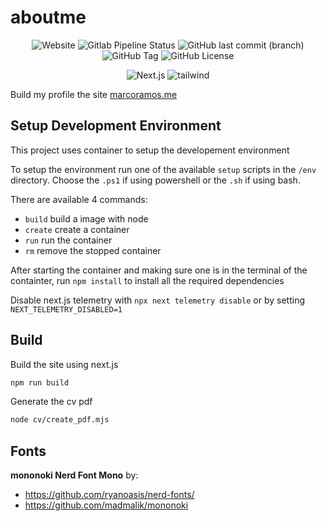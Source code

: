 # aboutme

<div align="center">

![Website](https://img.shields.io/website?url=https%3A%2F%2Fmarcoramos.me%2F)
![Gitlab Pipeline Status](https://img.shields.io/gitlab/pipeline-status/majramos%2Fmajramos.gitlab.io)
![GitHub last commit (branch)](https://img.shields.io/github/last-commit/Majramos/aboutme/dev)
![GitHub Tag](https://img.shields.io/github/v/tag/Majramos/aboutme?sort=date)
![GitHub License](https://img.shields.io/github/license/Majramos/aboutme)

![Next.js](https://img.shields.io/badge/next.js-000000?style=for-the-badge&logo=nextdotjs&logoColor=white)
![tailwind](https://img.shields.io/badge/tailwindcss-0F172A?&logo=tailwindcss)

</div>

Build my profile the site [marcoramos.me](https://marcoramos.me)


## Setup Development Environment

This project uses container to setup the developement environment

To setup the environment run one of the available `setup` scripts in the `/env` directory. Choose the `.ps1` if using powershell or the `.sh` if using bash.

There are available 4 commands:
- `build` build a image with node
- `create` create a container
- `run` run the container
- `rm` remove the stopped container

After starting the container and making sure one is in the terminal of the containter, run `npm install` to install all the required dependencies

Disable next.js telemetry with `npx next telemetry disable` or by setting `NEXT_TELEMETRY_DISABLED=1`

## Build
Build the site using next.js
```bash
npm run build
```

Generate the cv pdf
```bash
node cv/create_pdf.mjs
```

## Fonts
**mononoki Nerd Font Mono** by:
- https://github.com/ryanoasis/nerd-fonts/
- https://github.com/madmalik/mononoki
